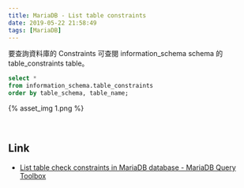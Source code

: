 ```yaml
---
title: MariaDB - List table constraints
date: 2019-05-22 21:58:49
tags: [MariaDB]
---
```


要查詢資料庫的 Constraints 可查閱 information_schema schema 的 table_constraints table。  

<!-- More -->

```sql
select *
from information_schema.table_constraints
order by table_schema, table_name;
```

{% asset_img 1.png %}

</br>


Link
----
* [List table check constraints in MariaDB database - MariaDB Query Toolbox](https://dataedo.com/kb/query/mariadb/list-table-check-constraints)

